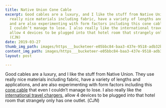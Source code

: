 ```yaml
---
title: Native Union Cone Cable
excerpt: Good cables are a luxury, and I like the stuff from Native Union. They use
  really nice materials including fabric, have a variety of lengths and applications,
  and are also experimenting with form factors including this cone cable that even
  I couldn’t manage to lose. I also really like the international travel chargers,
  allow 4 devices to be plugged into that hotel room that strangely only has one outlet.
  (CJN)
date: 2019-03-27
thumb_img_path: images/https___bucketeer-e05bbc84-baa3-437e-9518-adb32be77984.s3.amazonaws.com_public_images_76136e75-4348-4dec-9ef7-26c70a7178c5_500x500.jpg
content_img_path: images/https___bucketeer-e05bbc84-baa3-437e-9518-adb32be77984.s3.amazonaws.com_public_images_76136e75-4348-4dec-9ef7-26c70a7178c5_500x500.jpg
layout: post

---
```

Good cables are a luxury, and I like the stuff from Native Union. They use really nice materials including fabric, have a variety of lengths and applications, and are also experimenting with form factors including this [cone cable](https://www.nativeunion.com/cone-cable/) that even I couldn’t manage to lose. I also really like the [international travel chargers](https://www.nativeunion.com/smart-4-charger-international/), allow 4 devices to be plugged into that hotel room that strangely only has one outlet. (_CJN_)